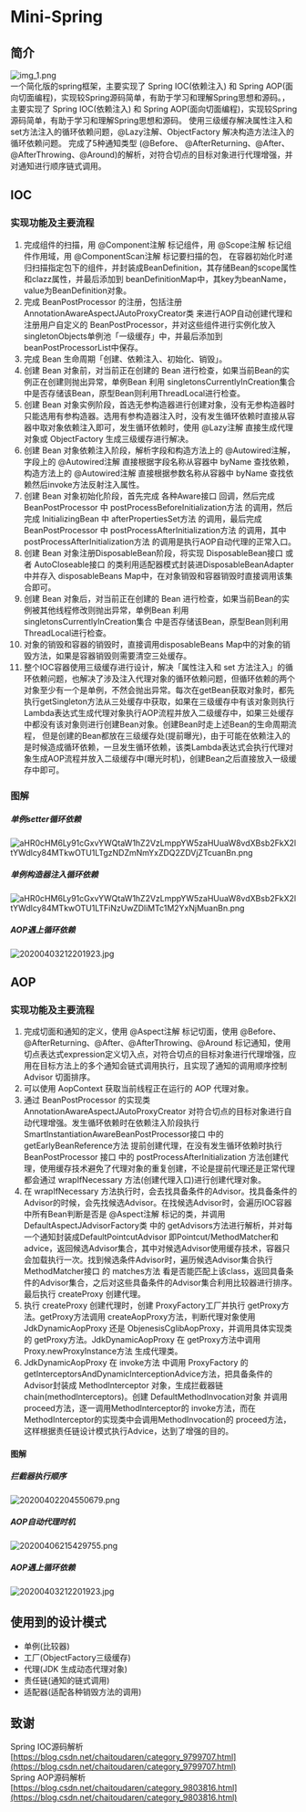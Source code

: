 # Mini-Spring
## 简介

![img_1.png](https://cdn.nlark.com/yuque/0/2023/png/23219042/1682429105899-8a176b27-715f-4670-b259-b13d6d3c8672.png#averageHue=%233f3a37&clientId=u1d344895-139b-4&from=paste&height=194&id=u65546ebf&originHeight=194&originWidth=622&originalType=binary&ratio=1&rotation=0&showTitle=false&size=102437&status=done&style=none&taskId=u96aff9b5-b9dc-4726-bbb9-349550162b5&title=&width=622)  
一个简化版的spring框架，主要实现了 Spring IOC(依赖注入) 和 Spring AOP(面向切面编程)，实现较Spring源码简单，有助于学习和理解Spring思想和源码。，主要实现了 Spring IOC(依赖注入) 和 Spring AOP(面向切面编程)，实现较Spring源码简单，有助于学习和理解Spring思想和源码。
使用三级缓存解决属性注入和set方法注入的循环依赖问题，@Lazy注解、ObjectFactory 解决构造方法注入的循环依赖问题。
完成了5种通知类型 (@Before、 @AfterReturning、@After、@AfterThrowing、@Around)的解析，对符合切点的目标对象进行代理增强，并对通知进行顺序链式调用。
## IOC
### 实现功能及主要流程

1. 完成组件的扫描，用 @Component注解 标记组件，用 @Scope注解 标记组件作用域，用 @ComponentScan注解 标记要扫描的包， 在容器初始化时递归扫描指定包下的组件，并封装成BeanDefinition，其存储Bean的scope属性和clazz属性，并最后添加到 beanDefinitionMap中，其key为beanName，value为BeanDefinition对象。
2. 完成 BeanPostProcessor 的注册，包括注册 AnnotationAwareAspectJAutoProxyCreator类 来进行AOP自动创建代理和注册用户自定义的 BeanPostProcessor，并对这些组件进行实例化放入 singletonObjects单例池「一级缓存」中，并最后添加到 beanPostProcessorList中保存。
3. 完成 Bean 生命周期「创建、依赖注入、初始化、销毁」。
4. 创建 Bean 对象前，对当前正在创建的 Bean 进行检查，如果当前Bean的实例正在创建则抛出异常，单例Bean 利用 singletonsCurrentlyInCreation集合 中是否存储该Bean，原型Bean则利用ThreadLocal进行检查。
5. 创建 Bean 对象实例阶段，首选无参构造器进行创建对象，没有无参构造器时只能选用有参构造器。选用有参构造器注入时，没有发生循环依赖时直接从容器中取对象依赖注入即可，发生循环依赖时，使用 @Lazy注解 直接生成代理对象或 ObjectFactory 生成三级缓存进行解决。
6. 创建 Bean 对象依赖注入阶段，解析字段和构造方法上的 @Autowired注解，字段上的 @Autowired注解 直接根据字段名称从容器中 byName 查找依赖，构造方法上的 @Autowired注解 直接根据参数名称从容器中 byName 查找依赖然后invoke方法反射注入属性。
7. 创建 Bean 对象初始化阶段，首先完成 各种Aware接口 回调，然后完成 BeanPostProcessor 中 postProcessBeforeInitialization方法 的调用，然后完成 InitializingBean 中 afterPropertiesSet方法 的调用，最后完成 BeanPostProcessor 中 postProcessAfterInitialization方法 的调用，其中postProcessAfterInitialization方法 的调用是执行AOP自动代理的正常入口。
8. 创建 Bean 对象注册DisposableBean阶段，将实现 DisposableBean接口 或者 AutoCloseable接口 的类利用适配器模式封装进DisposableBeanAdapter中并存入 disposableBeans Map中，在对象销毁和容器销毁时直接调用该集合即可。
9. 创建 Bean 对象后，对当前正在创建的 Bean 进行检查，如果当前Bean的实例被其他线程修改则抛出异常，单例Bean 利用 singletonsCurrentlyInCreation集合 中是否存储该Bean，原型Bean则利用ThreadLocal进行检查。
10. 对象的销毁和容器的销毁时，直接调用disposableBeans Map中的对象的销毁方法，如果是容器销毁则需要清空三处缓存。
11. 整个IOC容器使用三级缓存进行设计，解决「属性注入和 set 方法注入」的循环依赖问题，也解决了涉及注入代理对象的循环依赖问题，但循环依赖的两个对象至少有一个是单例，不然会抛出异常。每次在getBean获取对象时，都先执行getSingleton方法从三处缓存中获取，如果在三级缓存中有该对象则执行 Lambda表达式生成代理对象执行AOP流程并放入二级缓存中，如果三处缓存中都没有该对象则进行创建Bean对象。创建Bean时走上述Bean的生命周期流程， 但是创建的Bean都放在三级缓存处(提前曝光)，由于可能在依赖注入的是时候造成循环依赖，一旦发生循环依赖，该类Lambda表达式会执行代理对象生成AOP流程并放入二级缓存中(曝光时机)，创建Bean之后直接放入一级缓存中即可。
### 图解
##### 单例setter循环依赖
![aHR0cHM6Ly91cGxvYWQtaW1hZ2VzLmppYW5zaHUuaW8vdXBsb2FkX2ltYWdlcy84MTkwOTU1LTgzNDZmNmYxZDQ2ZDVjZTcuanBn.png](https://cdn.nlark.com/yuque/0/2023/png/23219042/1682491617628-3d9e0643-b22c-4ebc-95c1-85b35ceb69f8.png#averageHue=%23f2f2f2&clientId=ufecadaa1-fc6d-4&from=drop&id=ud0f9954f&originHeight=1730&originWidth=1978&originalType=binary&ratio=1&rotation=0&showTitle=false&size=590035&status=done&style=none&taskId=u02c971d2-a08b-4e92-a1ee-1c89a655216&title=)
##### 单例构造器注入循环依赖
![aHR0cHM6Ly91cGxvYWQtaW1hZ2VzLmppYW5zaHUuaW8vdXBsb2FkX2ltYWdlcy84MTkwOTU1LTFiNzUwZDliMTc1M2YxNjMuanBn.png](https://cdn.nlark.com/yuque/0/2023/png/23219042/1682491945866-b87957b0-2feb-486b-9d65-8b5530cbdc30.png#averageHue=%23f2f1f1&clientId=ufecadaa1-fc6d-4&from=drop&id=u92ca7a7c&originHeight=1730&originWidth=1978&originalType=binary&ratio=1&rotation=0&showTitle=false&size=593711&status=done&style=none&taskId=u449aa4dc-cd46-4578-8470-8911adcc2f7&title=)
##### AOP遇上循环依赖
![20200403212201923.jpg](https://cdn.nlark.com/yuque/0/2023/jpeg/23219042/1682491032969-bf5926a0-e472-4d99-89b5-da01d3649693.jpeg#averageHue=%23f4eaea&clientId=ufecadaa1-fc6d-4&from=drop&id=ud5ece5db&originHeight=1914&originWidth=2575&originalType=binary&ratio=1&rotation=0&showTitle=false&size=1008577&status=done&style=none&taskId=u1839366e-c05d-4560-b232-fc29634137d&title=)
## AOP
### 实现功能及主要流程

1. 完成切面和通知的定义，使用 @Aspect注解 标记切面，使用 @Before、@AfterReturning、@After、@AfterThrowing、@Around 标记通知，使用切点表达式expression定义切入点，对符合切点的目标对象进行代理增强，应用在目标方法上的多个通知会链式调用执行，且实现了通知的调用顺序控制 Advisor 切面排序。
2. 可以使用 AopContext 获取当前线程正在运行的 AOP 代理对象。
3. 通过 BeanPostProcessor 的实现类 AnnotationAwareAspectJAutoProxyCreator 对符合切点的目标对象进行自动代理增强。发生循环依赖时在依赖注入阶段执行 SmartInstantiationAwareBeanPostProcessor接口 中的 getEarlyBeanReference方法 提前创建代理，在没有发生循环依赖时执行BeanPostProcessor 接口 中的 postProcessAfterInitialization 方法创建代理，使用缓存技术避免了代理对象的重复创建，不论是提前代理还是正常代理都会通过 wrapIfNecessary 方法(创建代理入口)进行创建代理对象。
4. 在 wrapIfNecessary 方法执行时，会去找具备条件的Advisor。找具备条件的Advisor的时候，会先找候选Advisor。在找候选Advisor时，会遍历IOC容器中所有Bean判断是否是 @Aspect注解 标记的类，并调用 DefaultAspectJAdvisorFactory类 中的 getAdvisors方法进行解析，并对每一个通知封装成DefaultPointcutAdvisor 即Pointcut/MethodMatcher和advice，返回候选Advisor集合，其中对候选Advisor使用缓存技术，容器只会加载执行一次。找到候选条件Advisor时，遍历候选Advisor集合执行MethodMatcher接口 的 matches方法 看是否能匹配上该class，返回具备条件的Advisor集合，之后对这些具备条件的Advisor集合利用比较器进行排序。最后执行 createProxy 创建代理。
5. 执行 createProxy 创建代理时，创建 ProxyFactory工厂并执行 getProxy方法。getProxy方法调用 createAopProxy方法，判断代理对象使用JdkDynamicAopProxy 还是 ObjenesisCglibAopProxy，并调用具体实现类的 getProxy方法。JdkDynamicAopProxy 在 getProxy方法中调用Proxy.newProxyInstance方法 生成代理类。
6. JdkDynamicAopProxy 在 invoke方法 中调用 ProxyFactory 的 getInterceptorsAndDynamicInterceptionAdvice方法，把具备条件的Advisor封装成 MethodInterceptor 对象，生成拦截器链 chain(methodInterceptors)。创建 DefaultMethodInvocation对象 并调用 proceed方法，逐一调用MethodInterceptor的 invoke方法，而在MethodInterceptor的实现类中会调用MethodInvocation的 proceed方法，这样根据责任链设计模式执行Advice，达到了增强的目的。
#### 图解
##### 拦截器执行顺序
![20200402204550679.png](https://cdn.nlark.com/yuque/0/2023/png/23219042/1682496493884-72bef4db-32df-4201-9f4a-19ab590dd141.png#averageHue=%23f2f2f2&clientId=ufecadaa1-fc6d-4&from=drop&id=u0969822b&originHeight=636&originWidth=514&originalType=binary&ratio=1&rotation=0&showTitle=false&size=29705&status=done&style=none&taskId=u062b7966-e5eb-4893-b84a-21b131fc997&title=)
##### AOP自动代理时机
![20200406215429755.png](https://cdn.nlark.com/yuque/0/2023/png/23219042/1682496569323-480d90df-ab55-4a61-b936-155b5325364f.png#averageHue=%23f4eded&clientId=ufecadaa1-fc6d-4&from=drop&id=u39fd2b7c&originHeight=2396&originWidth=2092&originalType=binary&ratio=1&rotation=0&showTitle=false&size=574851&status=done&style=none&taskId=uc0b8be19-e7b6-4b6d-9e5e-e8bef3f8ed6&title=)
##### AOP遇上循环依赖
![20200403212201923.jpg](https://cdn.nlark.com/yuque/0/2023/jpeg/23219042/1682496461092-420886a1-b2aa-4d53-aaf4-f79b6de5eadf.jpeg#averageHue=%23f4eaea&clientId=ufecadaa1-fc6d-4&from=drop&id=u069b7fd9&originHeight=1914&originWidth=2575&originalType=binary&ratio=1&rotation=0&showTitle=false&size=1008577&status=done&style=none&taskId=u8b065a02-4f5b-4169-86a7-8ceab7031b5&title=)
## 使用到的设计模式

- 单例(比较器)
- 工厂(ObjectFactory三级缓存)
- 代理(JDK 生成动态代理对象)
- 责任链(通知的链式调用)
- 适配器(适配各种销毁方法的调用)
## 致谢
Spring IOC源码解析 [https://blog.csdn.net/chaitoudaren/category_9799707.html](https://blog.csdn.net/chaitoudaren/category_9799707.html)  
Spring AOP源码解析 [https://blog.csdn.net/chaitoudaren/category_9803816.html](https://blog.csdn.net/chaitoudaren/category_9803816.html)  
